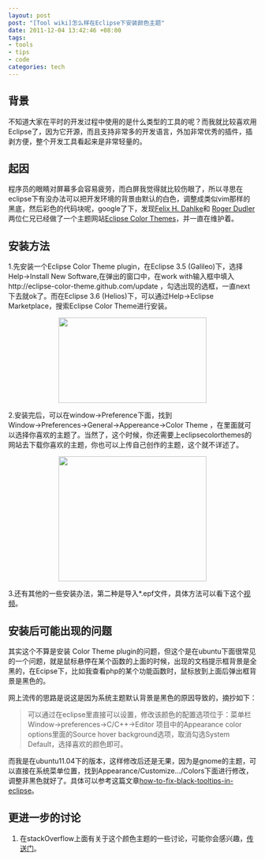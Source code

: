 ```yaml
---
layout: post
post: "[Tool wiki]怎么样在Eclipse下安装颜色主题"
date: 2011-12-04 13:42:46 +08:00
tags:
- tools
- tips
- code
categories: tech
---
```


背景
----
不知道大家在平时的开发过程中使用的是什么类型的工具的呢？而我就比较喜欢用Eclipse了，因为它开源，而且支持非常多的开发语言，外加非常优秀的插件，插剥方便，整个开发工具看起来是非常轻量的。

起因
----
程序员的眼睛对屏幕多会容易疲劳，而白屏我觉得就比较伤眼了，所以寻思在eclipse下有没办法可以把开发环境的背景由默认的白色，调整成类似vim那样的黑底，然后彩色的代码块呢，google了下，发现[Felix H. Dahlke][cool_guys]和 [Roger Dudler][cool_guys2]两位仁兄已经做了一个主题网站[Eclipse Color Themes][eclipsecolorthemes]，并一直在维护着。

安装方法
--------
1.先安装一个Eclipse Color Theme plugin，在Eclipse 3.5 (Galileo)下，选择Help-&gt;Install New Software,在弹出的窗口中，在work with输入框中填入http://eclipse-color-theme.github.com/update ，勾选出现的选框，一直next下去就ok了。而在Eclipse 3.6 (Helios)下，可以通过Help-\>Eclipse Marketplace，搜索Eclipse Color Theme进行安装。
<!-- more -->
<p style="text-align: center;"><img  src="/images/color-theme/1.png" alt="" width="300" height="173" /></a></p>

2.安装完后，可以在window-&gt;Preference下面，找到Window→Preferences→General→Appereance→Color Theme ，在里面就可以选择你喜欢的主题了。当然了，这个时候，你还需要上eclipsecolorthemes的网站去下载你喜欢的主题，你也可以上传自己创作的主题，这个就不详述了。

<p style="text-align: center;"><img  src="/images/color-theme/2.png" alt="" width="300" height="253" /></a></p>

3.还有其他的一些安装办法，第二种是导入\*.epf文件，具体方法可以看下这个[视频][video]。

安装后可能出现的问题
--------------------
其实这个不算是安装 Color Theme plugin的问题，但这个是在ubuntu下面很常见的一个问题，就是鼠标悬停在某个函数的上面的时候，出现的文档提示框背景是全黑的，在Ecipse下，比如我查看php的某个功能函数时，鼠标放到上面后弹出框背景是黑色的。

网上流传的思路是说这是因为系统主题默认背景是黑色的原因导致的，摘抄如下：

>可以通过在eclipse里直接可以设置，修改该颜色的配置选项位于：菜单栏 Window-&gt;preferences-&gt;C/C++-&gt;Editor 项目中的Appearance color options里面的Source hover background选项，取消勾选System Default，选择喜欢的颜色即可。

而我是在ubuntu11.04下的版本，这样修改后还是无果，因为是gnome的主题，可以直接在系统菜单位置，找到Appearance/Customize.../Colors下面进行修改，调整非黑色就好了。具体可以参考这篇文章[how-to-fix-black-tooltips-in-eclipse][fix-black]。

更进一步的讨论
--------------
1. 在stackOverflow上面有关于这个颜色主题的一些讨论，可能你会感兴趣，[传送门][stackoverflow]。

[video]:http://www.eclipsecolorthemes.org/?view=how-to-use
[stackoverflow]:http://stackoverflow.com/questions/96981/color-themes-for-eclipse/4815649#4815649
[fix-black]:askubuntu.com/questions/45001/how-to-fix-black-tooltips-in-eclipse
[cool_guys]:http://ubercode.de
[cool_guys2]:http://www.rogerdudler.com
[eclipsecolorthemes]:http://www.eclipsecolorthemes.org
